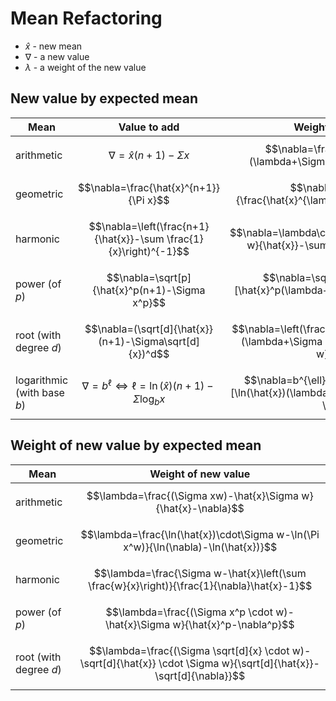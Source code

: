 # Mean Refactoring

- $\hat{x}$ - new mean
- $\nabla$ - a new value
- $\lambda$ - a weight of the new value

## New value by expected mean

| Mean | Value to add | Weighted value to add |
|--|--|--|
| arithmetic | $$\nabla=\hat{x}(n+1)-\Sigma x$$ | $$\nabla=\frac{1}{\lambda}[\hat{x}(\lambda+\Sigma w)-\Sigma x \cdot w]$$ |
| geometric | $$\nabla=\frac{\hat{x}^{n+1}}{\Pi x}$$ | $$\nabla=\sqrt[\lambda]{\frac{\hat{x}^{\lambda+\Sigma w}}{\Pi x^w}}$$ |
| harmonic | $$\nabla=\left(\frac{n+1}{\hat{x}}-\sum \frac{1}{x}\right)^{-1}$$ | $$\nabla=\lambda\cdot\left(\frac{\lambda+\Sigma w}{\hat{x}}-\sum \frac{w}{x}\right)^{-1}$$ |
| power (of $p$) | $$\nabla=\sqrt[p]{\hat{x}^p(n+1)-\Sigma x^p}$$ | $$\nabla=\sqrt[p]{\frac{1}{\lambda}[\hat{x}^p(\lambda+\Sigma w)-\Sigma x^p \cdot w]}$$ |
| root (with degree $d$) | $$\nabla=(\sqrt[d]{\hat{x}}(n+1)-\Sigma\sqrt[d]{x})^d$$ | $$\nabla=\left(\frac{1}{\lambda}[\sqrt[d]{\hat{x}}(\lambda+\Sigma w)-\Sigma \sqrt[d]{x} \cdot w]\right)^d$$ |
| logarithmic (with base $b$) | $$\nabla=b^{\ell} \iff \ell = \ln(\hat{x})(n+1)-\Sigma \log_b x$$ | $$\nabla=b^{\ell} \iff \ell = \frac{1}{\lambda}[\ln(\hat{x})(\lambda+\Sigma w)-\Sigma \log_b(x) \cdot w]$$ |

## Weight of new value by expected mean

| Mean | Weight of new value |
|--|--|
| arithmetic | $$\lambda=\frac{(\Sigma xw)-\hat{x}\Sigma w}{\hat{x}-\nabla}$$ |
| geometric | $$\lambda=\frac{\ln(\hat{x})\cdot\Sigma w-\ln(\Pi x^w)}{\ln(\nabla)-\ln(\hat{x})}$$ |
| harmonic | $$\lambda=\frac{\Sigma w-\hat{x}\left(\sum \frac{w}{x}\right)}{\frac{1}{\nabla}\hat{x}-1}$$ |
| power (of $p$) | $$\lambda=\frac{(\Sigma x^p \cdot w)-\hat{x}\Sigma w}{\hat{x}^p-\nabla^p}$$ |
| root (with degree $d$) | $$\lambda=\frac{(\Sigma \sqrt[d]{x} \cdot w)-\sqrt[d]{\hat{x}} \cdot \Sigma w}{\sqrt[d]{\hat{x}}-\sqrt[d]{\nabla}}$$ |
